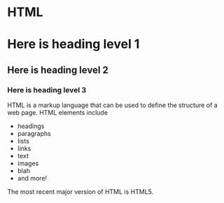 # HTML
# Here is heading level 1
## Here is heading level 2
### Here is heading level 3
HTML is a markup language that can be used to define the structure of a web page. HTML elements include

* headings
* paragraphs
* lists
* links
* text
* images
* blah 
* and more!

The most recent major version of HTML is HTML5.